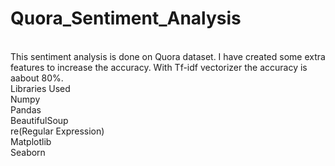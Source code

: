 # Quora_Sentiment_Analysis
<br>
This sentiment analysis is done on Quora dataset. I have created some extra features to increase the accuracy.
With Tf-idf vectorizer the accuracy is aabout 80%. 

<br>
Libraries Used
<br>
Numpy
<br>
Pandas
<br>
BeautifulSoup
<br>
re(Regular Expression)
<br>
Matplotlib
<br>
Seaborn

